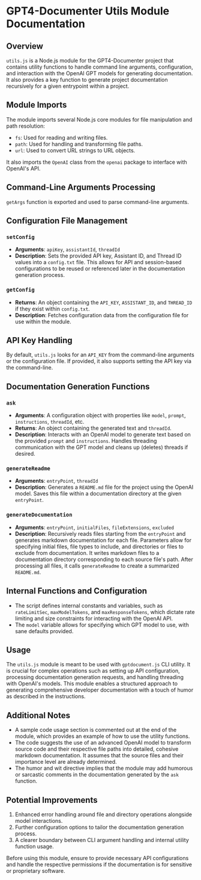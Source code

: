 # GPT4-Documenter Utils Module Documentation

## Overview

`utils.js` is a Node.js module for the GPT4-Documenter project that contains utility functions to handle command line arguments, configuration, and interaction with the OpenAI GPT models for generating documentation. It also provides a key function to generate project documentation recursively for a given entrypoint within a project.

## Module Imports

The module imports several Node.js core modules for file manipulation and path resolution:

- `fs`: Used for reading and writing files.
- `path`: Used for handling and transforming file paths.
- `url`: Used to convert URL strings to URL objects.

It also imports the `OpenAI` class from the `openai` package to interface with OpenAI's API.

## Command-Line Arguments Processing

`getArgs` function is exported and used to parse command-line arguments.

## Configuration File Management

### `setConfig`

- **Arguments**: `apiKey`, `assistantId`, `threadId`
- **Description**: Sets the provided API key, Assistant ID, and Thread ID values into a `config.txt` file. This allows for API and session-based configurations to be reused or referenced later in the documentation generation process.

### `getConfig`

- **Returns**: An object containing the `API_KEY`, `ASSISTANT_ID`, and `THREAD_ID` if they exist within `config.txt`.
- **Description**: Fetches configuration data from the configuration file for use within the module.

## API Key Handling

By default, `utils.js` looks for an `API_KEY` from the command-line arguments or the configuration file. If provided, it also supports setting the API key via the command-line.

## Documentation Generation Functions

### `ask`

- **Arguments**: A configuration object with properties like `model`, `prompt`, `instructions`, `threadId`, etc.
- **Returns**: An object containing the generated text and `threadId`.
- **Description**: Interacts with an OpenAI model to generate text based on the provided `prompt` and `instructions`. Handles threading communication with the GPT model and cleans up (deletes) threads if desired.

### `generateReadme`

- **Arguments**: `entryPoint`, `threadId`
- **Description**: Generates a `README.md` file for the project using the OpenAI model. Saves this file within a documentation directory at the given `entryPoint`.

### `generateDocumentation`

- **Arguments**: `entryPoint`, `initialFiles`, `fileExtensions`, `excluded`
- **Description**: Recursively reads files starting from the `entryPoint` and generates markdown documentation for each file. Parameters allow for specifying initial files, file types to include, and directories or files to exclude from documentation. It writes markdown files to a documentation directory corresponding to each source file's path. After processing all files, it calls `generateReadme` to create a summarized `README.md`.

## Internal Functions and Configuration

- The script defines internal constants and variables, such as `rateLimitSec`, `maxModelTokens`, and `maxResponseTokens`, which dictate rate limiting and size constraints for interacting with the OpenAI API.
- The `model` variable allows for specifying which GPT model to use, with sane defaults provided.

## Usage

The `utils.js` module is meant to be used with `gptdocument.js` CLI utility. It is crucial for complex operations such as setting up API configuration, processing documentation generation requests, and handling threading with OpenAI's models. This module enables a structured approach to generating comprehensive developer documentation with a touch of humor as described in the instructions.

## Additional Notes

- A sample code usage section is commented out at the end of the module, which provides an example of how to use the utility functions.
- The code suggests the use of an advanced OpenAI model to transform source code and their respective file paths into detailed, cohesive markdown documentation. It assumes that the source files and their importance level are already determined.
- The humor and wit directive implies that the module may add humorous or sarcastic comments in the documentation generated by the `ask` function.

## Potential Improvements

1. Enhanced error handling around file and directory operations alongside model interactions.
2. Further configuration options to tailor the documentation generation process.
3. A clearer boundary between CLI argument handling and internal utility function usage.

Before using this module, ensure to provide necessary API configurations and handle the respective permissions if the documentation is for sensitive or proprietary software.